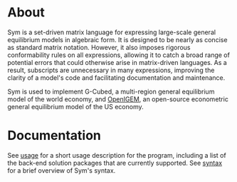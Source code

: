 # About

Sym is a set-driven matrix language for expressing large-scale general 
equilibrium models in algebraic form. It is designed to be nearly as 
concise as standard matrix notation. However, it also imposes rigorous 
conformability rules on all expressions, allowing it to catch a broad 
range of potential errors that could otherwise arise in matrix-driven 
languages. As a result, subscripts are unnecessary in many expressions, 
improving the clarity of a model's code and facilitating documentation 
and maintenance. 

Sym is used to implement G-Cubed, a multi-region general equilibrium model 
of the world economy, and [OpenIGEM](https://github.com/pjwilcoxen/openigem), 
an open-source econometric general equilibrium model of the US economy.

# Documentation

See [usage](usage.md) for a short usage description for the program, 
including a list of the back-end solution packages that are currently 
supported. See [syntax](syntax.md) for a brief overview of Sym's 
syntax.

